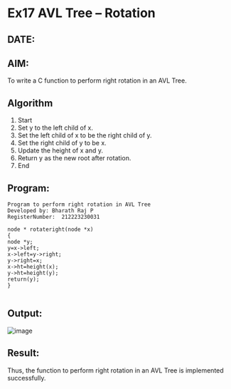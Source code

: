 # Ex17 AVL Tree – Rotation
## DATE:
## AIM:
To write a C function to perform right rotation in an AVL Tree.

## Algorithm
1. Start 
2. Set y to the left child of x. 
3. Set the left child of x to be the right child of y. 
4. Set the right child of y to be x. 
5. Update the height of x and y. 
6. Return y as the new root after rotation. 
7. End  
## Program:
```
Program to perform right rotation in AVL Tree
Developed by: Bharath Raj P 
RegisterNumber:  212223230031
```
```
node * rotateright(node *x)
{
node *y;
y=x->left;
x->left=y->right;
y->right=x;
x->ht=height(x);
y->ht=height(y);
return(y);
}
 
```
## Output:

![image](https://github.com/user-attachments/assets/6d08a939-393a-4526-acab-6cbff4a67f77)


## Result:
Thus, the function to perform right rotation in an AVL Tree is implemented successfully.

